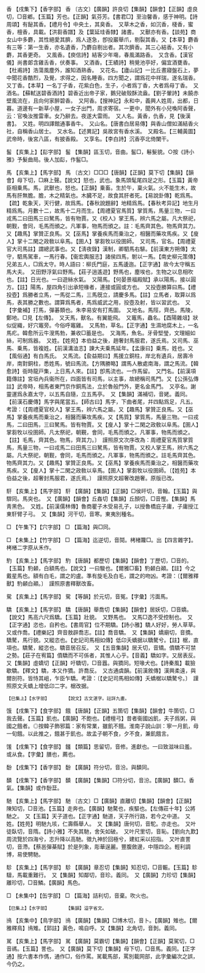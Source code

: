 <!-- { "loadSidebar": true } -->
香	【戌集下】【香字部】	香	〔古文〕【廣韻】許良切【集韻】【韻會】【正韻】虛良切，□音鄕。【玉篇】芳也。【正韻】氣芬芳。【書君□】至治馨香，感于神明。【詩周頌】有飶其香。【禮月令】中央土，其臭香。　又草木之香，如沉香，棧香，蜜香，檀香，具載。【洪芻香譜】及【葉延珪香隸】諸書。　又獸亦有香。【談苑】商女山中多麝，其性絕愛其臍，爲人逐急，卽投巖舉爪，剔裂其香。又【本草】麝香有三等：第一生香，亦名遺香，乃麝自剔出者。其次臍香。其三心結香。又有小麝，其香更奇。　又風香。【庾信詩】結客少年塲，春風滿路香。　又含香。【漢官儀】尚書郞含雞舌香，伏奏事。　又酒香。【王績詩】稍覺池亭好，偏宜酒甕香。【杜甫詩】浩蕩風塵外，誰知酒熟香。　又花名。【廬山記】一比丘晝寢盤石上，夢中聞花香酷烈，及覺，求得之，因名睡香。四方聞之，謂爲花中祥瑞，遂名瑞香。又丁香。【本草】一名丁子香，花紫白色，生子，小者爲丁香，大者爲母丁香。　又酒名。【蘇軾送碧香酒詩】碧香近出帝子家，鵝兒破殼酥流盎。【劉子翬詩】未饒赤壁風流在，且向何家醉碧香。　又阿香。【搜神記】永和中，義興人姓周，出都，日暮。道邊有一新草小屋，一女子出門，周求寄宿。一更中，聞外有小兒喚阿香聲，云：官喚汝推雷車。女乃辭去。夜遂大雷雨。　又人名。黃香，仇香，見【後漢書】。　又姓。明四譯館通事香牛。　又山名。【唐書白居易傳】與香山僧如滿結香火社，自稱香山居士。　又水名。【述異記】吳故宮有香水溪。　又殿名。【三輔黃圖】武帝時，後宮八區，有披香殿。　又享名。【李白詩】沉香亭北倚闌干。

髷	【亥集上】【髟字部】	髷	【集韻】區玉切，音曲。髷□，鬈髮貌。○按《詩小雅》予髮曲局。後人加髟，作髷□。

馬	【亥集上】【馬字部】	馬	〔古文〕□□□【唐韻】【正韻】莫下切【集韻】【韻會】母下切，□麻上聲。【說文】怒也，武也。象馬頭髦尾四足之形。【玉篇】黃帝臣相乗馬。馬，武獸也，怒也。【正韻】乗畜。生於午，稟火氣。火不能生木，故馬有肝無膽。膽，木之精氣也。木臓不足，故食其肝者死。【易說卦傳】乾爲馬。【疏】乾象天，天行健，故爲馬。【春秋說題辭】地精爲馬。【春秋考异記】地生月精爲馬。月數十二，故馬十二月而生。【周禮夏官馬質】掌質馬，馬量三物，一曰戎馬二曰田馬三曰駑馬，皆有物賈。又《校人》掌王馬，辨六馬之屬。凡大祭祀，朝觐，會同，毛馬而頒之。凡軍事，物馬而頒之。註：毛馬齊其色。物馬齊其力。又【趣馬】掌贊正良馬。又【巫馬】掌養疾馬而乗治之，相醫而藥攻馬疾。又【廋人】掌十二閑之政敎以阜馬。【圉人】掌芻牧以役圉師。　又司馬，官名。【周禮夏官大司馬註】謂總武事也。又【淸夜錄】漢制，卿駟馬右騑。【前漢東方朔傳】太守，駟馬駕車，一馬行春。【衞宏輿服志】諸侯四馬，駙以一馬。【南史柳元策傳】兄弟五人，□爲太守。時人語曰：柳氏門庭，五馬逶迤。【正字通】故今太守稱五馬大夫。　又田野浮氣曰野馬。【莊子逍遙遊】野馬也，塵埃也，生物之以息相吹也。【註】日光也。一曰遊絲水氣。　又陽馬。【何晏景福殿賦】承以陽馬，接以圓方。【註】陽馬，屋四角引出承短椽者，連接或圓或方也。　又投壺勝算曰馬。【禮投壺】爲勝者立馬，一馬從二馬，三馬旣立，請慶多馬。【註】立馬者，取算以爲馬，表其勝之數也。謂算爲馬者，馬爲威武之用，投壺及射，皆以習武也。　又【字彙補】打馬，彈碁類也。朱李易安有打馬圖。　又地名。馬陘，齊邑。馬陵，鄭地。□見【左傳】。　又天馬，獸名。有翼能飛。　又竈馬，蟲名。【酉陽雜俎】狀似促織，好穴竈旁。今俗呼竈雞。　又馬勃，草名。【正字通】生濕地腐木上，一名馬疕。韓愈所云牛溲馬勃，兼收□蓄是也。　又海馬，魚名。牙骨堅瑩，文理細如絲，可制爲器。　又姓。【姓苑】本伯益之後，趙奢封馬服君，遂氏焉。又司馬、巫馬、乗馬，皆複姓。【前漢溝洫志】諫大夫乗馬延年。【孟康曰】乗馬，姓也。又【風俗通】有白馬氏。　又馬流。【兪益期曰】馬援立銅柱，岸北有遺兵，居壽冷岸，南對銅柱，悉姓馬，號曰馬流。【方隅勝略】謂馬人散處南海，謂之馬流。【韓愈詩】衙時龍戸集，上日馬人來。【註】卽馬流也。一作馬留。　又門名。【前漢項籍傳註】宮垣內兵衞所在，四面皆有司馬，以主事，故總稱司馬門。又【公孫弘傳註】武帝時，相馬者東門京作銅馬法，立於魯般門外，更名金馬門。　又亭名。謝靈運爲永嘉太守，以五馬自隨，立五馬亭。　又【集韻】滿補切，音姥。義同。　【前漢石慶傳】馬字與尾當五。【師古曰】馬字，下曲者尾，幷四點爲足，凡五。考證：〔【周禮夏官校人】掌王馬，辨六馬之屬。又【趣馬】掌贊正良馬。又【巫馬】掌養疾馬而乗治之，相醫而藥攻馬疾。又【馬質】掌質馬，馬量三物。一曰戎馬，二曰田馬，三曰駑馬。皆有物賈。又【廋人】掌十二閑之政敎以阜馬。【圉人】掌芻牧以役圉師。凡太祭祀，朝覲，會同，毛馬而頒之。凡軍事，物馬而頒之。【註】毛馬，齊其色。物馬，齊其力。〕　謹照原文次序改為：周禮夏官馬質掌質馬，馬量三物，一曰戎馬二曰田馬三曰駑馬，皆有物賈。又校人掌王馬，辨六馬之屬。凡大祭祀，朝觐，會同，毛馬而頒之。凡軍事，物馬而頒之。註毛馬齊其色。物馬齊其力。又【趣馬】掌贊正良馬。又【巫馬】掌養疾馬而乗治之，相醫而藥攻馬疾。又【廋人】掌十二閑之政敎以阜馬。【圉人】掌芻牧以役圉師。〔【姓苑】本伯益之後，超奢封馬服君，遂氏焉。〕　謹照原文超奢改趙奢。原版已改。 

馯	【亥集上】【馬字部】	馯	【廣韻】【集韻】【正韻】□侯旰切，音翰。【玉篇】與駻同。馬突也。　又【廣韻】【韻會】丘姦切【集韻】丘顏切，□音慳。【集韻】馬靑黑色。　又姓。【前漢儒林傳】魯商瞿子木受易孔子，以授魯橋庇子庸，子庸授江東馯臂子弓。　又【集韻】河干切，音寒。東夷別種名。

□	【午集下】【穴字部】	□	【篇海】與□同。

□	【未集上】【竹字部】	□	【篇海】迄逆切，音鬩。栲楮籮□。出【四言雜字】。栲楮二字原从禾作。

馰	【亥集上】【馬字部】	馰	【唐韻】都歷切【集韻】【韻會】丁歷切，□音的。【玉篇】馰顙，白額馬也。【說文】一曰駿也。【爾雅□畜】馰顙白顚。【註】今之戴星馬也。額有白毛，謂之的盧。準有旋毛及白毛，謂之的吻凶。考證：〔【爾雅釋獸】馰顙白顚。〕　謹照原書釋獸改畜。 

駌	【亥集上】【馬字部】	駌	【等韻】於元切，音冤。【字彙】污面馬。

驕	【亥集上】【馬字部】	驕	【唐韻】舉喬切【集韻】【韻會】居妖切，□音嬌。【說文】馬高六尺爲驕。【玉篇】壯貌。　又野馬也。　又馬□逸不受控制也。　又【正字通】恣也，自矜也。【書周官】位不期驕。【詩小雅】驕人好好，勞人草草。　又或作喬。【禮樂記】齊音敖辟喬志。【註】喬音驕。　又【集韻】嬌廟切，音撟。驕驁，馬行貌。又縱恣也。【史記司馬相如傳】低卬夭蟜据以驕驁兮。【註】椐，直項也。驕驁，縱恣也。驕音居召反。　又【五音集韻】居夭切，音矯。僨驕不可禁之勢。【莊子在宥篇】僨驕而不可係者，其惟人心乎。【音義】驕如字。又居表反。　又【集韻】虛嬌切【正韻】吁驕切，□音囂。與獢同。短喙犬也。【詩秦風】載獫歇驕。【釋文】驕，本又作獢。許喬反。　又古通虞韻。【前漢敘傳】漢興柔遠，與爾剖符。皆恃其岨，乍臣乍驕。考證：〔【史記司馬相如傳】夭蟜椐以驕驁兮。〕　謹照原文夭蟜上增低卬二字。椐改据。 

	【巳集上】【水字部】		【說文】古文湛字。註詳九畫。

饿	【戌集下】【食字部】	餓	【唐韻】【正韻】五箇切【集韻】【韻會】牛箇切，□我去聲。【玉篇】飢也。【廣韻】不飽也。【禮檀弓】昔者衞國凶飢，夫子爲粥，與國之餓者。◎按韓子飾邪篇：家有常業，雖飢不餓。淮南子說山訓：寧一月飢，毋一旬餓。以此推之，餓甚于飢也。故孟子朝不食，夕不食，兼飢餓言。

馐	【戌集下】【食字部】	饈	【類篇】思留切，音修。進獻也。一曰致滋味曰羞。或从食。【字彙】膳也，薦也。

馚	【戌集下】【香字部】	馚	【廣韻】符分切，音汾。與馩同。

馩	【戌集下】【香字部】	馩	【廣韻】【集韻】□符分切，音汾。【廣韻】馩□。香氣。【集韻】或作馚葐。

馳	【亥集上】【馬字部】	馳	〔古文〕□【廣韻】直離切【集韻】【韻會】【正韻】陳知切，□音池。【玉篇】走奔也。【廣韻】馳騖也，疾驅也。【左傳莊十年】公將馳之。　又【玉篇】天子道也。【正字通】馳道，天子所行路，若今之中道。　又姓。【姓苑】明馳九垓，仁壽縣舉人。　又【集韻】唐何切，音駝。亦走也。　又叶徒臥切，音隋。【詩小雅】不失其馳，舍矢如破。　又叶尺里切，音恥。【劉向九歎】周流覽於四海兮，志升降以高馳。徵九神於回極兮，建虹采以招指。　又叶直詈切，音滯。【蔡邕彈棊賦】於是列象，彫華逞麗。豐腹斂邊，中隱四企。輕利調博，易使騁馳。

駗	【亥集上】【馬字部】	駗	【廣韻】章忍切【集韻】知忍切，□音辴。【玉篇】駗驙，馬載重難行。　又【集韻】知鄰切，音珍。義同。　又【廣韻】力珍切【集韻】離珍切，□音鱗。【廣韻】馬色。

□	【未集中】【缶字部】	□	【篇海】詰利切，音棄。吹火也。

	【巳集上】【水字部】		【集韻】溢字省文。

鳪	【亥集中】【鳥字部】	鳪	【廣韻】【集韻】□博木切，音卜。【廣韻】雉也。【爾雅釋鳥】鳪雉。【郭註】黃色，鳴自呼。又【集韻】北角切，音剝。義同。

駡	【亥集上】【馬字部】	駡	【廣韻】莫霸切【集韻】【韻會】【正韻】莫駕切，□音禡。【玉篇】詈也。　又【廣韻】莫下切【集韻】母下切，□音馬。義同。【正字通】按六書本作傌，通作□，俗作罵。駡載馬部，罵別載网部，此字彙編次之誤，今仍之。


